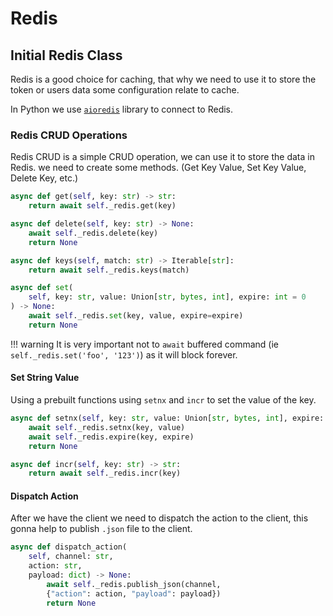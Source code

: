 # Redis

## Initial Redis Class

Redis is a good choice for caching, that why we need to use it to store the token or users data some configuration relate to cache.

In Python we use [`aioredis`](https://aioredis.readthedocs.io/en/stable/) library to connect to Redis.

### Redis CRUD Operations

Redis CRUD is a simple CRUD operation, we can use it to store the data in Redis. we need to create some methods. (Get Key Value, Set Key Value, Delete Key, etc.)

```py
async def get(self, key: str) -> str:
    return await self._redis.get(key)
```

```py
async def delete(self, key: str) -> None:
    await self._redis.delete(key)
    return None
```

```py
async def keys(self, match: str) -> Iterable[str]:
    return await self._redis.keys(match)
```

```py
async def set(
    self, key: str, value: Union[str, bytes, int], expire: int = 0
) -> None:
    await self._redis.set(key, value, expire=expire)
    return None
```

!!! warning
    It is very important not to `await` buffered command (ie `self._redis.set('foo', '123')`) as it will block forever.

#### Set String Value

Using a prebuilt functions using `setnx` and `incr` to set the value of the key.

```py
async def setnx(self, key: str, value: Union[str, bytes, int], expire: int) -> None:
    await self._redis.setnx(key, value)
    await self._redis.expire(key, expire)
    return None
```

```py
async def incr(self, key: str) -> str:
    return await self._redis.incr(key)
```

#### Dispatch Action

After we have the client we need to dispatch the action to the client, this gonna help to publish `.json` file to the client.

```py
async def dispatch_action(
    self, channel: str,
    action: str,
    payload: dict) -> None:
        await self._redis.publish_json(channel,
        {"action": action, "payload": payload})
        return None
```
